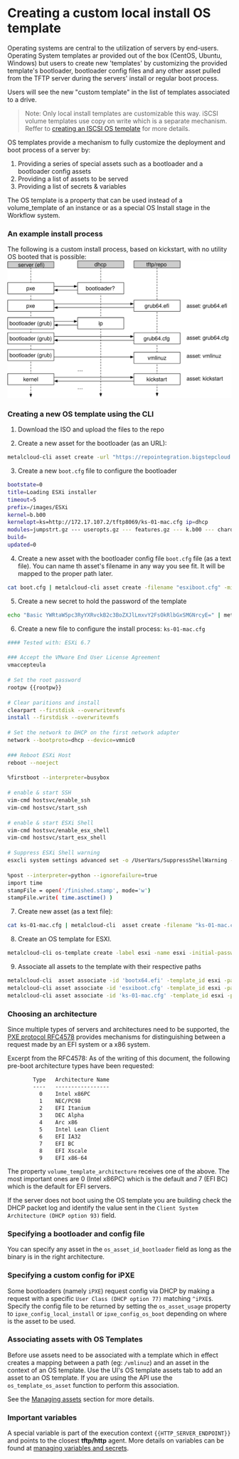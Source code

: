 # Creating a custom local install OS template

Operating systems are central to the utilization of servers by end-users. Operating System templates ar provided out of the box (CentOS, Ubuntu, Windows) but users to create new 'templates' by customizing the provided template's bootloader, bootloader config files and any other asset pulled from the TFTP server during the servers' install or regular boot process.

Users will see the new "custom template" in the list of templates associated to a drive.

> Note: Only local install templates are customizable this way. iSCSI volume templates use copy on write which is a separate mechanism. Reffer to [creating an ISCSI OS template](/advanced/creating_an_iscsi_os_template) for more details.

OS templates provide a mechanism to fully customize the deployment and boot process of a server by:
1. Providing a series of special assets such as a bootloader and a bootloader config assets
2. Providing a list of assets to be served
3. Providing a list of secrets & variables

The OS template is a property that can be used instead of a volume_template of an instance or as a special OS Install stage in the Workflow system.

### An example install process

The following is a custom install process, based on kickstart, with no utility OS booted that is possible:
![an example install process](/assets/advanced/os_templates_1.svg)


### Creating a new OS template using the CLI


1. Download the ISO and upload the files to the repo

2. Create a new asset for the bootloader (as an URL):
```bash
metalcloud-cli asset create -url "https://repointegration.bigstepcloud.com/.tftp/boot/uefi-esxi/bootx64.efi" -filename "esxi.efi" -mime "application/octet-stream" -usage "bootloader"

```

3. Create a new `boot.cfg` file to configure the bootloader

```bash
bootstate=0
title=Loading ESXi installer
timeout=5
prefix=/images/ESXi
kernel=b.b00
kernelopt=ks=http://172.17.107.2/tftp8069/ks-01-mac.cfg ip=dhcp
modules=jumpstrt.gz --- useropts.gz --- features.gz --- k.b00 --- chardevs.b00 --- user.b00 --- procfs.b00 --- uc_intel.b00 --- uc_amd.b00 --- uc_hygon.b00 --- vmx.v00 --- vim.v00 --- sb.v00 --- s.v00 --- ata_liba.v00 --- ata_pata.v00 --- ata_pata.v01 --- ata_pata.v02 --- ata_pata.v03 --- ata_pata.v04 --- ata_pata.v05 --- ata_pata.v06 --- ata_pata.v07 --- block_cc.v00 --- bnxtnet.v00 --- bnxtroce.v00 --- brcmfcoe.v00 --- char_ran.v00 --- ehci_ehc.v00 --- elxiscsi.v00 --- elxnet.v00 --- hid_hid.v00 --- i40en.v00 --- iavmd.v00 --- igbn.v00 --- ima_qla4.v00 --- ipmi_ipm.v00 --- ipmi_ipm.v01 --- ipmi_ipm.v02 --- iser.v00 --- ixgben.v00 --- lpfc.v00 --- lpnic.v00 --- lsi_mr3.v00 --- lsi_msgp.v00 --- lsi_msgp.v01 --- lsi_msgp.v02 --- misc_cni.v00 --- misc_dri.v00 --- mtip32xx.v00 --- ne1000.v00 --- nenic.v00 --- net_bnx2.v00 --- net_bnx2.v01 --- net_cdc_.v00 --- net_cnic.v00 --- net_e100.v00 --- net_e100.v01 --- net_enic.v00 --- net_fcoe.v00 --- net_forc.v00 --- net_igb.v00 --- net_ixgb.v00 --- net_libf.v00 --- net_mlx4.v00 --- net_mlx4.v01 --- net_nx_n.v00 --- net_tg3.v00 --- net_usbn.v00 --- net_vmxn.v00 --- nfnic.v00 --- nhpsa.v00 --- nmlx4_co.v00 --- nmlx4_en.v00 --- nmlx4_rd.v00 --- nmlx5_co.v00 --- nmlx5_rd.v00 --- ntg3.v00 --- nvme.v00 --- nvmxnet3.v00 --- nvmxnet3.v01 --- ohci_usb.v00 --- pvscsi.v00 --- qcnic.v00 --- qedentv.v00 --- qfle3.v00 --- qfle3f.v00 --- qfle3i.v00 --- qflge.v00 --- sata_ahc.v00 --- sata_ata.v00 --- sata_sat.v00 --- sata_sat.v01 --- sata_sat.v02 --- sata_sat.v03 --- sata_sat.v04 --- scsi_aac.v00 --- scsi_adp.v00 --- scsi_aic.v00 --- scsi_bnx.v00 --- scsi_bnx.v01 --- scsi_fni.v00 --- scsi_hps.v00 --- scsi_ips.v00 --- scsi_isc.v00 --- scsi_lib.v00 --- scsi_meg.v00 --- scsi_meg.v01 --- scsi_meg.v02 --- scsi_mpt.v00 --- scsi_mpt.v01 --- scsi_mpt.v02 --- scsi_qla.v00 --- sfvmk.v00 --- shim_isc.v00 --- shim_isc.v01 --- shim_lib.v00 --- shim_lib.v01 --- shim_lib.v02 --- shim_lib.v03 --- shim_lib.v04 --- shim_lib.v05 --- shim_vmk.v00 --- shim_vmk.v01 --- shim_vmk.v02 --- smartpqi.v00 --- uhci_usb.v00 --- usb_stor.v00 --- usbcore_.v00 --- vmkata.v00 --- vmkfcoe.v00 --- vmkplexe.v00 --- vmkusb.v00 --- vmw_ahci.v00 --- xhci_xhc.v00 --- elx_esx_.v00 --- btldr.t00 --- esx_dvfi.v00 --- esx_ui.v00 --- esxupdt.v00 --- weaselin.t00 --- lsu_hp_h.v00 --- lsu_inte.v00 --- lsu_lsi_.v00 --- lsu_lsi_.v01 --- lsu_lsi_.v02 --- lsu_lsi_.v03 --- lsu_lsi_.v04 --- lsu_smar.v00 --- native_m.v00 --- qlnative.v00 --- rste.v00 --- vmware_e.v00 --- vsan.v00 --- vsanheal.v00 --- vsanmgmt.v00 --- tools.t00 --- xorg.v00 --- imgdb.tgz --- imgpayld.tgz
build=
updated=0
```

4. Create a new asset with the bootloader config file `boot.cfg` file (as a text file). You can name th asset's filename in any way you see fit. It will be mapped to the proper path later.
```bash
cat boot.cfg | metalcloud-cli asset create -filename "esxiboot.cfg" -mime "text/plain" -pipe
```
5. Create a new secret to hold the password of the template

```bash 
echo "Basic YWRtaW5pc3RyYXRvckB2c3BoZXJlLmxvY2FsOkRlbGxSMGNrcyE=" | metalcloud-cli secret create -name rootpw -pipe
```

6. Create a new file to configure the install process: `ks-01-mac.cfg`
```bash
#### Tested with: ESXi 6.7

### Accept the VMware End User License Agreement
vmaccepteula

# Set the root password
rootpw {{rootpw}}

# Clear paritions and install
clearpart --firstdisk --overwritevmfs
install --firstdisk --overwritevmfs

# Set the network to DHCP on the first network adapter
network --bootproto=dhcp --device=vmnic0

### Reboot ESXi Host
reboot --noeject

%firstboot --interpreter=busybox

# enable & start SSH
vim-cmd hostsvc/enable_ssh
vim-cmd hostsvc/start_ssh

# enable & start ESXi Shell
vim-cmd hostsvc/enable_esx_shell
vim-cmd hostsvc/start_esx_shell

# Suppress ESXi Shell warning
esxcli system settings advanced set -o /UserVars/SuppressShellWarning -i 1

%post --interpreter=python --ignorefailure=true
import time
stampFile = open('/finished.stamp', mode='w')
stampFile.write( time.asctime() )
```

7. Create new asset (as a text file):
```bash
cat ks-01-mac.cfg | metalcloud-cli  asset create -filename "ks-01-mac.cfg" -mime "text/plain" -pipe
```

8. Create an OS template for ESXI.
```bash
metalcloud-cli os-template create -label esxi -name esxi -initial-password 'Setup00!' -template-architecture uefi -os-architecture x86 -os-type ESXi -os-version 1  -description "installs esxi" -initial-user "root"  -initial-ssh-port 22 -boot-type uefi-only -local-disk-supported
```

9. Associate all assets to the template with their respective paths
```bash
metalcloud-cli  asset associate -id 'bootx64.efi' -template_id esxi -path '/bootx64.efi'
metalcloud-cli asset associate -id 'esxiboot.cfg' -template_id esxi -path '/boot.cfg'
metalcloud-cli asset associate -id 'ks-01-mac.cfg' -template_id esxi -path '/ks-01-mac.cfg'
```

### Choosing an architecture

Since multiple types of servers and architectures need to be supported, the [PXE protocol RFC4578](https://tools.ietf.org/html/rfc4578) provides mechanisms for distinguishing between a request made by an EFI system or a x86 system.

Excerpt from the RFC4578:
As of the writing of this document, the following pre-boot architecture types have been requested:

            Type   Architecture Name
            ----   -----------------
              0    Intel x86PC
              1    NEC/PC98
              2    EFI Itanium
              3    DEC Alpha
              4    Arc x86
              5    Intel Lean Client
              6    EFI IA32
              7    EFI BC
              8    EFI Xscale
              9    EFI x86-64

The property `volume_template_architecture` receives one of the above. The most important ones are 0 (Intel x86PC) which is the default and 7 (EFI BC) which is the default for EFI servers.

If the server does not boot using the OS template you are building check the DHCP packet log and identify the value sent in the `Client System Architecture (DHCP option 93)` field. 

### Specifying a bootloader and config file

You can specify any asset in the `os_asset_id_bootloader` field as long as the binary is in the right architecture.

### Specifying a custom config for iPXE

Some bootloaders (namely `iPXE`) request config via DHCP by making a request with a specific `User Class (DHCP option 77)` matching `^iPXE$`. Specify the config file to be returned by setting the `os_asset_usage` property to `ipxe_config_local_install` or `ipxe_config_os_boot` depending on where is the asset to be used.

### Associating assets with OS Templates

Before use assets need to be associated with a template which in effect creates a mapping between a path  (eg: `/vmlinuz`) and an asset in the context of an OS template. Use the UI's OS template assets tab to add an asset to an OS template. If you are using the API use the `os_template_os_asset` function to perform this association.

See the [Managing assets](/advanced/managing_assets) section for more details.

### Important variables

A special variable is part of the execution context `{{HTTP_SERVER_ENDPOINT}}` and points to the closest **tftp/http** agent.
More details on variables can be found at [managing variables and secrets](/advanced/managing_variables_and_secrets).